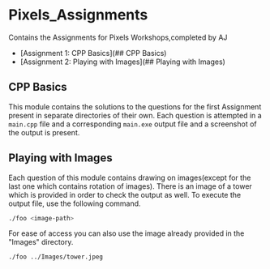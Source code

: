 # Pixels_Assignments

Contains the Assignments for Pixels Workshops,completed by AJ
* [Assignment 1: CPP Basics](## CPP Basics)
* [Assignment 2: Playing with Images](## Playing with Images)

## CPP Basics
This module contains the solutions to the questions for the first Assignment present in separate directories of their own. Each question is attempted in a `main.cpp` file and a corresponding `main.exe` output file and a screenshot of the output is present.

## Playing with Images
Each question of this module contains drawing on images(except for the last one which contains rotation of images). There is an image of a tower which is provided in order to check the output as well. To execute the output file, use the following command.
```bash
./foo <image-path>
```

For ease of access you can also use the image already provided in the "Images" directory.
```bash
./foo ../Images/tower.jpeg
```
